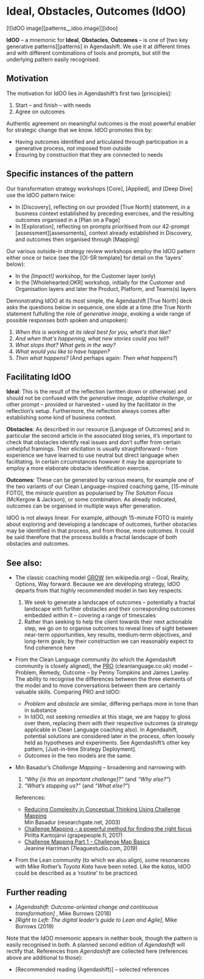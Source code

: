 # Ideal, Obstacles, Outcomes (IdOO)

[![IdOO image][patterns__idoo.image]][idoo]

**IdOO** – a mnemonic for **Ideal**, **Obstacles**, **Outcomes** – is one of [two key generative patterns][patterns] in Agendashift. We use it at different times and with different combinations of tools and prompts, but still the underlying pattern easily recognised.

## Motivation

The motivation for IdOO lies in Agendashift’s first two [principles]:

  1. Start – and finish – with needs
  2. Agree on outcomes

Authentic agreement on meaningful outcomes is the most powerful enabler for strategic change that we know. IdOO promotes this by:

  * Having outcomes identified and articulated through participation in a generative process, not imposed from outside
  * Ensuring by construction that they are connected to needs

## Specific instances of the pattern

Our transformation strategy workshops [Core], [Applied], and [Deep Dive] use the IdOO pattern twice:

  * In [Discovery], reflecting on our provided [True North] statement, in a business context established by preceding exercises, and the resulting outcomes organised in a [Plan on a Page]
  * In [Exploration], reflecting on prompts prioritised from our 42-prompt [assessment][assessments], context already established in Discovery, and outcomes then organised through [Mapping]

Our various outside-in strategy review workshops employ the IdOO pattern either once or twice (see the [OI-SR template] for detail on the ‘layers’ below):

  * In the *[Impact!]* workshop, for the Customer layer (only)
  * In the [Wholehearted:OKR] workshop, initially for the Customer and Organisation layers and later the Product, Platform, and Teams(s) layers

Demonstrating IdOO at its most simple, the Agendashift [True North] deck asks the questions below in sequence, one slide at a time (the True North statement fulfulling the role of *generative image*, evoking a wide range of possible responses both spoken and unspoken):

  1. *When this is working at its ideal best for you, what’s that like?*
  2. *And when that's happening, what new stories could you tell?*
  3. *What stops that? What gets in the way?*
  4. *What would you like to have happen?*
  5. *Then what happens?* (And perhaps again: *Then what happens?*)

## Facilitating IdOO

**Ideal**: This is the result of the reflection (written down or otherwise) and should not be confused with the *generative image*, *adaptive challenge*, or other prompt – provided or harvested – used by the facilitator in the reflection’s setup. Furthermore, the reflection always comes after establishing some kind of business context.

**Obstacles**: As described in our resource [Language of Outcomes] and in particular the second article in the associated blog series, it’s important to check that obstacles identify real issues and don’t suffer from certain unhelpful framings. Their elicitation is usually straightforward – from experience we have learned to use neutral but direct language when facilitating. In certain circumstances however it may be appropriate to employ a more elaborate obstacle identification exercise.

**Outcomes**: These can be generated by various means, for example one of the two variants of our Clean Language-inspired coaching game, [15-minute FOTO], the *miracle question* as popularised by *The Solution Focus* (McKergow & Jackson), or some combination. As already indicated, outcomes can be organised in multiple ways after generation.

IdOO is not always linear. For example, although 15-minute FOTO is mainly about exploring and developing a landscape of outcomes, further obstacles may be identified in that process, and from those, more outcomes. It could be said therefore that the process builds a fractal landscape of both obstacles and outcomes.

## See also:

 *  The classic coaching model [GROW] \(en.wikipedia.org) – Goal, Reality, Options, Way forward. Because we are developing strategy, IdOO departs from that highly recommended model in two key respects: 
     1. We seek to generate a landscape of outcomes – potentially a fractal landscape with further obstacles and their corresponding outcomes embedded within it – covering a range of timescales
     2. Rather than seeking to help the client towards their next actionable step, we go on to organise outcomes to reveal lines of sight between near-term opportunities, key results, medium-term objectives, and long-term goals; by their construction we can reasonably expect to find coherence here
      
 *  From the Clean Language community (to which the Agendashift community is closely aligned), the [PRO] \(cleanlanguage.co.uk) model – Problem, Remedy, Outcome – by Penny Tompkins and James Lawley. The ability to recognise the differences between the three elements of the model and to move conversations between them are certainly valuable skills. Comparing PRO and IdOO: 
     + *Problem* and *obstacle* are similar, differing perhaps more in tone than in substance
     + In IdOO, not seeking *remedies* at this stage, we are happy to gloss over them, replacing them with their respective outcomes (a strategy applicable in Clean Language coaching also). In Agendashift, potential solutions are considered later in the process, often loosely held as hypotheses and experiments. See Agendashift’s other key pattern, [Just-in-time Strategy Deployment].
     + *Outcomes* in the two models are the same.
      
 *  Min Basadur’s *Challenge Mapping* – broadening and narrowing with 
     1. *“Why [is this an important challenge]?”* (and *“Why else?”*)
     2. *“What’s stopping us?”* (and *“What else?”*)
    
    References: 
     + [Reducing Complexity in Conceptual Thinking Using Challenge Mapping][BASADUR]  
    Min Basadur (researchgate.net, 2003) 
     + [Challenge Mapping – a powerful method for finding the right focus][KANTOJÄRVI]  
    Piritta Kantojärvi (grapepeople.fi, 2017) 
     + [Challenge Mapping Part 1 - Challenge Map Basics][HARRIMAN]  
    Jeanine Harriman (7leaguestudio.com, 2019) 
      
 * From the Lean community (to which we also align), some resonances with Mike Rother’s *Toyota Kata* have been noted. Like the *katas*, IdOO could be described as a ‘routine’ to be practiced.

## Further reading

  * *[Agendashift: Outcome-oriented change and continuous transformation]* , Mike Burrows (2018)
  * *[Right to Left: The digital leader’s guide to Lean and Agile]*, Mike Burrows (2019)

  Note that the IdOO mnemonic appears in neither book, though the pattern is easily recognised in both. A planned second edition of *Agendashift* will rectify that. References from *Agendashift* are collected here (references above are additional to those):

  *  [Recommended reading (Agendashift)] – selected references


[GROW]: https://en.wikipedia.org/wiki/GROW_model
[PRO]: https://www.cleanlanguage.co.uk/PRO.html
[BASADUR]: https://www.researchgate.net/publication/228542745_Reducing_Complexity_in_Conceptual_Thinking_Using_Challenge_Mapping
[KANTOJÄRVI]: https://grapepeople.fi/en/blogikirjoitus/challenge-mapping/
[HARRIMAN]: https://www.7leaguestudio.com/blog/2019/5/26/challenge-mapping-part-1-challenge-map-basics
